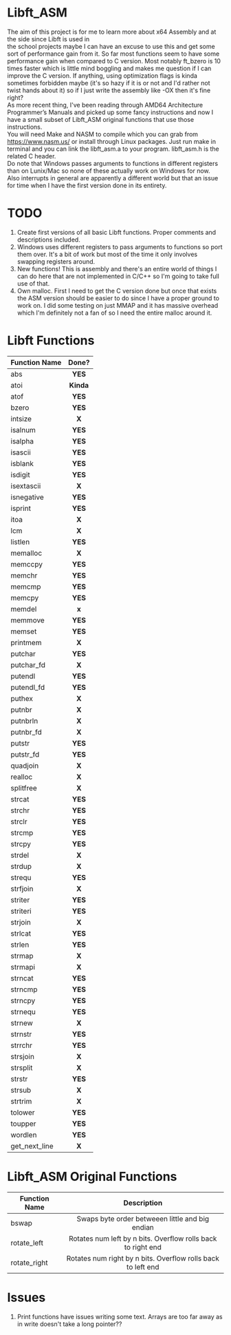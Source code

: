 # Libft_ASM
The aim of this project is for me to learn more about x64 Assembly and at the side since Libft is used in</br>
the school projects maybe I can have an excuse to use this and get some sort of performance gain from it. So far most functions seem to have some performance gain when compared to C version. Most notably ft_bzero is 10 times faster which is little mind boggling and makes me question if I can improve the C version. If anything, using optimization flags is kinda sometimes forbidden maybe (it's so hazy if it is or not and I'd rather not twist hands about it) so if I just write the assembly like -OX then it's fine right?</br>
As more recent thing, I've been reading through AMD64 Architecture
Programmer’s Manuals and picked up some fancy instructions and now I have a small subset of Libft_ASM original functions that use those instructions.</br>
You will need Make and NASM to compile which you can grab from https://www.nasm.us/ or install through Linux packages. Just run make in terminal and you can link the libft_asm.a to your program. libft_asm.h is the related C header.</br>
Do note that Windows passes arguments to functions in different registers than on Lunix/Mac so none of these actually work on Windows for now. Also interrupts in general are apparently a different world but that an issue for time when I have the first version done in its entirety.

# TODO

1. Create first versions of all basic Libft functions. Proper comments and descriptions included.
2. Windows uses different registers to pass arguments to functions so port them over. It's a bit of work but most of the time it only involves swapping registers around.
3. New functions! This is assembly and there's an entire world of things I can do here that are not implemented in C/C++ so I'm going to take full use of that.
4. Own malloc. First I need to get the C version done but once that exists the ASM version should be easier to do since I have a proper ground to work on. I did some testing on just MMAP and it has massive overhead which I'm definitely not a fan of so I need the entire malloc around it.

# Libft Functions

| Function Name    | Done?                                                                                    |
| ---------------- | :---------------------------------------------------------------------------------------: |
| abs              | **YES**                                                                                  |
| atoi             | **Kinda**                                                                                  |
| atof             | **YES**                                                                                  |
| bzero            | **YES**                                                                                  |
| intsize          | **X**                                                                                  |
| isalnum          | **YES**                                                                                  |
| isalpha          | **YES**                                                                                  |
| isascii          | **YES**                                                                                  |
| isblank          | **YES**                                                                                  |
| isdigit          | **YES**                                                                                  |
| isextascii       | **X**                                                                                  |
| isnegative       | **YES**                                                                                  |
| isprint          | **YES**                                                                                  |
| itoa             | **X**                                                                                  |
| lcm              | **X**                                                                                  |
| listlen          | **YES**                                                                                  |
| memalloc         | **X**                                                                                  |
| memccpy          | **YES**                                                                                  |
| memchr           | **YES**                                                                                  |
| memcmp           | **YES**                                                                                  |
| memcpy           | **YES**                                                                                  |
| memdel           | **x**                                                                                  |
| memmove          | **YES**                                                                                  |
| memset           | **YES**                                                                                  |
| printmem         | **X**                                                                                  |
| putchar          | **YES**                                                                                  |
| putchar_fd       | **X**                                                                                  |
| putendl          | **YES**                                                                                  |
| putendl_fd       | **YES**                                                                                  |
| puthex           | **X**                                                                                  |
| putnbr           | **X**                                                                                  |
| putnbrln         | **X**                                                                                  |
| putnbr_fd        | **X**                                                                                  |
| putstr           | **YES**                                                                                  |
| putstr_fd        | **YES**                                                                                  |
| quadjoin         | **X**                                                                                  |
| realloc          | **X**                                                                                  |
| splitfree        | **X**                                                                                  |
| strcat           | **YES**                                                                                  |
| strchr           | **YES**                                                                                  |
| strclr           | **YES**                                                                                  |
| strcmp           | **YES**                                                                                  |
| strcpy           | **YES**                                                                                  |
| strdel           | **X**                                                                                  |
| strdup           | **X**                                                                                  |
| strequ           | **YES**                                                                                  |
| strfjoin         | **X**                                                                                  |
| striter          | **YES**                                                                                  |
| striteri         | **YES**                                                                                  |
| strjoin          | **X**                                                                                  |
| strlcat          | **YES**                                                                                  |
| strlen           | **YES**                                                                                  |
| strmap           | **X**                                                                                  |
| strmapi          | **X**                                                                                  |
| strncat          | **YES**                                                                                  |
| strncmp          | **YES**                                                                                  |
| strncpy          | **YES**                                                                                  |
| strnequ          | **YES**                                                                                  |
| strnew           | **X**                                                                                  |
| strnstr          | **YES**                                                                                  |
| strrchr          | **YES**                                                                                  |
| strsjoin         | **X**                                                                                  |
| strsplit         | **X**                                                                                  |
| strstr           | **YES**                                                                                  |
| strsub           | **X**                                                                                  |
| strtrim          | **X**                                                                                  |
| tolower          | **YES**                                                                                  |
| toupper          | **YES**                                                                                  |
| wordlen          | **YES**                                                                                  |
| get_next_line    | **X**                                                                                  |

# Libft_ASM Original Functions

| Function Name    | Description                                                                            |
| ---------------- | :---------------------------------------------------------------------------------------: |
| bswap            | Swaps byte order betweeen little and big endian                                         |
| rotate_left      | Rotates num left by n bits. Overflow rolls back to right end                            |
| rotate_right     | Rotates num right by n bits. Overflow rolls back to left end                            |

# Issues
1. Print functions have issues writing some text. Arrays are too far away as in write doesn't take a long pointer??
